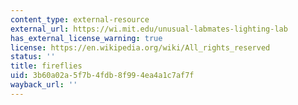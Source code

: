 ```yaml
---
content_type: external-resource
external_url: https://wi.mit.edu/unusual-labmates-lighting-lab
has_external_license_warning: true
license: https://en.wikipedia.org/wiki/All_rights_reserved
status: ''
title: fireflies
uid: 3b60a02a-5f7b-4fdb-8f99-4ea4a1c7af7f
wayback_url: ''
---
```

